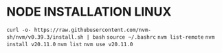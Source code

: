 # NODE INSTALLATION LINUX

`curl -o- https://raw.githubusercontent.com/nvm-sh/nvm/v0.39.3/install.sh | bash`
`source ~/.bashrc`
`nvm list-remote`
`nvm install v20.11.0`
`nvm list`
`nvm use v20.11.0`